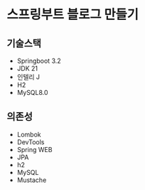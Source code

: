 # 스프링부트 블로그 만들기

## 기술스택
- Springboot 3.2
- JDK 21
- 인텔리 J
- H2
- MySQL8.0

## 의존성
- Lombok
- DevTools
- Spring WEB
- JPA
- h2
- MySQL
- Mustache